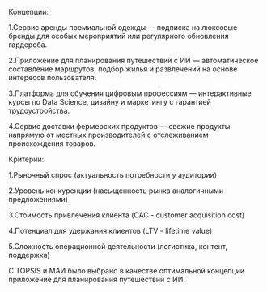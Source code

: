 Концепции:

1.Сервис аренды премиальной одежды — подписка на люксовые бренды для особых мероприятий или регулярного обновления гардероба.

2.Приложение для планирования путешествий с ИИ — автоматическое составление маршрутов, подбор жилья и развлечений на основе интересов пользователя.

3.Платформа для обучения цифровым профессиям — интерактивные курсы по Data Science, дизайну и маркетингу с гарантией трудоустройства.

4.Сервис доставки фермерских продуктов — свежие продукты напрямую от местных производителей с отслеживанием происхождения товаров.

Критерии:

1.Рыночный спрос (актуальность потребности у аудитории)

2.Уровень конкуренции (насыщенность рынка аналогичными предложениями)

3.Стоимость привлечения клиента (CAC \- customer acquisition cost)

4.Потенциал для удержания клиентов (LTV \- lifetime value)

5.Сложность операционной деятельности (логистика, контент, поддержка)

С TOPSIS и МАИ было выбрано в качестве оптимальной концепции приложение для планирования путешествий с ИИ.